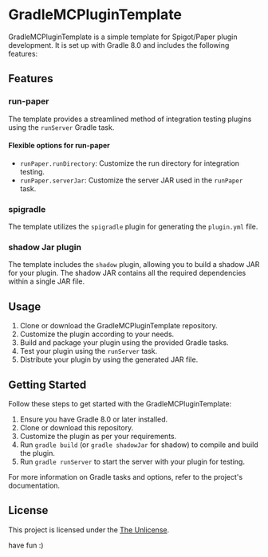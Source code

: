 # GradleMCPluginTemplate

GradleMCPluginTemplate is a simple template for Spigot/Paper plugin development. 
It is set up with Gradle 8.0 and includes the following features:

## Features

### run-paper

The template provides a streamlined method of integration testing plugins using the `runServer` Gradle task.

#### Flexible options for run-paper

- `runPaper.runDirectory`: Customize the run directory for integration testing.
- `runPaper.serverJar`: Customize the server JAR used in the `runPaper` task.

### spigradle

The template utilizes the `spigradle` plugin for generating the `plugin.yml` file.

### shadow Jar plugin

The template includes the `shadow` plugin, allowing you to build a shadow JAR for your plugin. The shadow JAR contains
all the required dependencies within a single JAR file.

## Usage

1. Clone or download the GradleMCPluginTemplate repository.
2. Customize the plugin according to your needs.
3. Build and package your plugin using the provided Gradle tasks.
4. Test your plugin using the `runServer` task.
5. Distribute your plugin by using the generated JAR file.

## Getting Started

Follow these steps to get started with the GradleMCPluginTemplate:

1. Ensure you have Gradle 8.0 or later installed.
2. Clone or download this repository.
3. Customize the plugin as per your requirements.
4. Run `gradle build` (or `gradle shadowJar` for shadow) to compile and build the plugin.
5. Run `gradle runServer` to start the server with your plugin for testing.

For more information on Gradle tasks and options, refer to the project's documentation.

## License

This project is licensed under the [The Unlicense](LICENSE).

have fun :)
